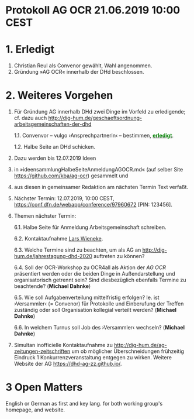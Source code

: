 # Protokoll AG OCR 21.06.2019 10:00 CEST

# 1. Erledigt

1. <span id="reChConvenor">Christian Reul als Convenor gewählt, Wahl angenommen.</span>
2. Gründung »AG OCR« innerhalb der DHd beschlossen.

# 2. Weiteres Vorgehen

1. Für Gründung AG innerhalb DHd zwei Dinge im Vorfeld zu erledigende; cf. dazu auch <a href="http://dig-hum.de/geschaeftsordnung-arbeitsgemeinschaften-der-dhd" target="_blank">http://dig-hum.de/geschaeftsordnung-arbeitsgemeinschaften-der-dhd</a>

	1.1. Convenvor – vulgo ›Ansprechpartnerin‹ – bestimmen, <a href="#reChConvenor"><b style="color:green">erledigt</b></a>.

	1.2. Halbe Seite an DHd schicken.

2. Dazu werden bis 12.07.2019 Ideen 

3. in »ideensammlungHalbeSeiteAnmeldungAGOCR.md« (auf selber Site <a href="https://github.com/kba/ag-ocr" target="_blank">https://github.com/kba/ag-ocr</a>) gesammelt und

4. aus diesen in gemeinsamer Redaktion am nächsten Termin Text verfaßt.

5. Nächster Termin: 12.07.2019, 10:00 CEST, <a href="https://conf.dfn.de/webapp/conference/97960672" target="_blank">https://conf.dfn.de/webapp/conference/97960672</a> [PIN: 123456].

6. Themen nächster Termin:

	6.1. Halbe Seite für Anmeldung Arbeitsgemeinschaft schreiben.

	6.2. Kontaktaufnahme <a href="https://wwwfr.uni.lu/c2dh/people/lars_wieneke" target="_blank">Lars Wieneke</a>.

	6.3. Welche Termine sind zu beachten, um als AG an <a href="http://dig-hum.de/jahrestagung-dhd-2020" target="_blank">http://dig-hum.de/jahrestagung-dhd-2020</a> auftreten zu können?

	6.4. Soll der OCR-Workshop zu OCR4all als Aktion der <i>AG OCR</i> präsentiert werden oder die beiden Dinge in Außendarstellung und organisatorisch getrennt sein? Sind diesbezüglich ebenfalls Termine zu beachtende? (<b>Michael Dahnke</b>)

	6.5. Wie soll Aufgabenverteilung mittelfristig erfolgen? Ie. ist ›Versammler‹ (= Convenor) für Protokolle und Einberufung der Treffen zuständig oder soll Organisation kollegial verteilt werden? (<b>Michael Dahnke</b>)

	6.6. In welchem Turnus soll Job des ›Versammler‹ wechseln? (<b>Michael Dahnke</b>)

7. Simultan inofficielle Kontaktaufnahme zu <a href="http://dig-hum.de/ag-zeitungen-zeitschriften" target="_blank">http://dig-hum.de/ag-zeitungen-zeitschriften</a> um ob möglicher Überschneidungen frühzeitig Eindruck 1 Konkurrenzveranstaltung entgegen zu wirken. Weitere Website der AG <a href="https://dhd-ag-zz.github.io/" target="_blank">https://dhd-ag-zz.github.io/</a>.

# 3 Open Matters

English or German as first and key lang. for both working group's homepage, and website.